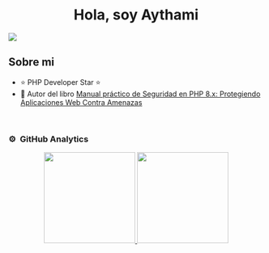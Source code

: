 <div align="center">
<h1 align="center">Hola, soy Aythami</h1>
</div>
<img src="https://i.imgur.com/R6MZ9oV.png">


## Sobre mi

- ⭐ PHP Developer Star ⭐ 
- 📗 Autor del libro [Manual práctico de Seguridad en PHP 8.x: Protegiendo Aplicaciones Web Contra Amenazas](https://www.amazon.es/Manual-pr%C3%A1ctico-Seguridad-PHP-8-x-ebook/dp/B0D2C3CXM9/)
<br>



### ⚙️ &nbsp;GitHub Analytics

<p align="center">
<a href="https://github.com/ajmelian">
  <img height="180em" src="https://github-readme-stats-eight-theta.vercel.app/api?username=ajmelian&show_icons=true&theme=algolia&include_all_commits=true&count_private=true"/>
  <img height="180em" src="https://github-readme-stats-eight-theta.vercel.app/api/top-langs/?username=ajmelian&layout=compact&langs_count=8&theme=algolia"/>
</a>
</p>
